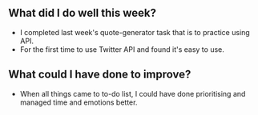 ## What did I do well this week?
- I completed last week's quote-generator task that is to practice using API.
- For the first time to use Twitter API and found it's easy to use.

## What could I have done to improve?
- When all things came to to-do list, I could have done prioritising  and managed time and emotions better.
